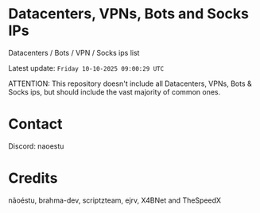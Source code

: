 # Datacenters, VPNs, Bots and Socks IPs
 
Datacenters / Bots / VPN / Socks ips list

Latest update: `Friday 10-10-2025 09:00:29 UTC` 

ATTENTION: This repository doesn't include all Datacenters, VPNs, Bots & Socks ips, 
but should include the vast majority of common ones.

# Contact
Discord: naoestu

# Credits
nãoéstu, brahma-dev, scriptzteam, ejrv, X4BNet and TheSpeedX
